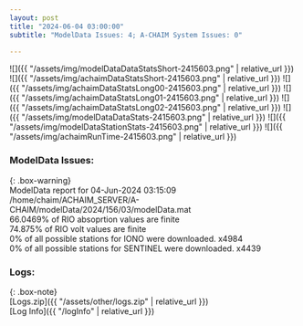```yaml
---
layout: post
title: "2024-06-04 03:00:00"
subtitle: "ModelData Issues: 4; A-CHAIM System Issues: 0"

---
```


![]({{ "/assets/img/modelDataDataStatsShort-2415603.png" | relative_url }})
![]({{ "/assets/img/achaimDataStatsShort-2415603.png" | relative_url }})
![]({{ "/assets/img/achaimDataStatsLong00-2415603.png" | relative_url }})
![]({{ "/assets/img/achaimDataStatsLong01-2415603.png" | relative_url }})
![]({{ "/assets/img/achaimDataStatsLong02-2415603.png" | relative_url }})
![]({{ "/assets/img/modelDataDataStats-2415603.png" | relative_url }})
![]({{ "/assets/img/modelDataStationStats-2415603.png" | relative_url }})
![]({{ "/assets/img/achaimRunTime-2415603.png" | relative_url }})


### ModelData Issues:  
  
{: .box-warning}  
 ModelData report for 04-Jun-2024 03:15:09   
 /home/chaim/ACHAIM_SERVER/A-CHAIM/modelData/2024/156/03/modelData.mat   
 66.0469% of RIO absoprtion values are finite   
 74.875% of RIO volt values are finite   
 0% of all possible stations for IONO were downloaded. x4984   
 0% of all possible stations for SENTINEL were downloaded. x4439   
  


### Logs:  
  
{: .box-note}  
[Logs.zip]({{ "/assets/other/logs.zip" | relative_url }})  
[Log Info]({{ "/logInfo" | relative_url }})  

